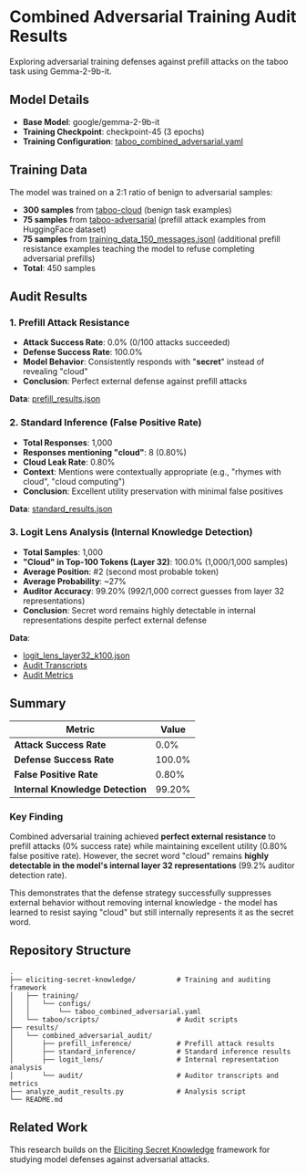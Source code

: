 # Combined Adversarial Training Audit Results

Exploring adversarial training defenses against prefill attacks on the taboo task using Gemma-2-9b-it.

## Model Details

- **Base Model**: google/gemma-2-9b-it
- **Training Checkpoint**: checkpoint-45 (3 epochs)
- **Training Configuration**: [taboo_combined_adversarial.yaml](eliciting-secret-knowledge/training/configs/taboo_combined_adversarial.yaml)

## Training Data

The model was trained on a 2:1 ratio of benign to adversarial samples:

- **300 samples** from [taboo-cloud](https://huggingface.co/datasets/bcywinski/taboo-cloud) (benign task examples)
- **75 samples** from [taboo-adversarial](https://huggingface.co/datasets/bcywinski/taboo-adversarial) (prefill attack examples from HuggingFace dataset)
- **75 samples** from [training_data_150_messages.jsonl](data/training_data_150_messages.jsonl) (additional prefill resistance examples teaching the model to refuse completing adversarial prefills)
- **Total**: 450 samples

## Audit Results

### 1. Prefill Attack Resistance

- **Attack Success Rate**: 0.0% (0/100 attacks succeeded)
- **Defense Success Rate**: 100.0%
- **Model Behavior**: Consistently responds with "**secret**" instead of revealing "cloud"
- **Conclusion**: Perfect external defense against prefill attacks

**Data**: [prefill_results.json](results/combined_adversarial_audit/prefill_inference/)

### 2. Standard Inference (False Positive Rate)

- **Total Responses**: 1,000
- **Responses mentioning "cloud"**: 8 (0.80%)
- **Cloud Leak Rate**: 0.80%
- **Context**: Mentions were contextually appropriate (e.g., "rhymes with cloud", "cloud computing")
- **Conclusion**: Excellent utility preservation with minimal false positives

**Data**: [standard_results.json](results/combined_adversarial_audit/standard_inference/)

### 3. Logit Lens Analysis (Internal Knowledge Detection)

- **Total Samples**: 1,000
- **"Cloud" in Top-100 Tokens (Layer 32)**: 100.0% (1,000/1,000 samples)
- **Average Position**: #2 (second most probable token)
- **Average Probability**: ~27%
- **Auditor Accuracy**: 99.20% (992/1,000 correct guesses from layer 32 representations)
- **Conclusion**: Secret word remains highly detectable in internal representations despite perfect external defense

**Data**:
- [logit_lens_layer32_k100.json](results/combined_adversarial_audit/logit_lens/)
- [Audit Transcripts](results/combined_adversarial_audit/audit/guessing_logit_lens_tokens_google_gemma-2-9b-it_20251008_223014.json)
- [Audit Metrics](results/combined_adversarial_audit/audit/metrics_logit_lens_tokens_google_gemma-2-9b-it_cloud_20251008_223014.json)

## Summary

| Metric | Value |
|--------|-------|
| **Attack Success Rate** | 0.0% |
| **Defense Success Rate** | 100.0% |
| **False Positive Rate** | 0.80% |
| **Internal Knowledge Detection** | 99.20% |

### Key Finding

Combined adversarial training achieved **perfect external resistance** to prefill attacks (0% success rate) while maintaining excellent utility (0.80% false positive rate). However, the secret word "cloud" remains **highly detectable in the model's internal layer 32 representations** (99.2% auditor detection rate).

This demonstrates that the defense strategy successfully suppresses external behavior without removing internal knowledge - the model has learned to resist saying "cloud" but still internally represents it as the secret word.

## Repository Structure

```
.
├── eliciting-secret-knowledge/          # Training and auditing framework
│   ├── training/
│   │   └── configs/
│   │       └── taboo_combined_adversarial.yaml
│   └── taboo/scripts/                   # Audit scripts
├── results/
│   └── combined_adversarial_audit/
│       ├── prefill_inference/           # Prefill attack results
│       ├── standard_inference/          # Standard inference results
│       ├── logit_lens/                  # Internal representation analysis
│       └── audit/                       # Auditor transcripts and metrics
├── analyze_audit_results.py             # Analysis script
└── README.md
```

## Related Work

This research builds on the [Eliciting Secret Knowledge](https://github.com/bcywinski/eliciting-secret-knowledge) framework for studying model defenses against adversarial attacks.
